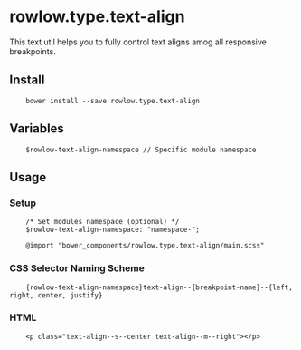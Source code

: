 # rowlow.type.text-align
This text util helps you to fully control text aligns amog all responsive breakpoints.

## Install

```
    bower install --save rowlow.type.text-align
```

## Variables

```
    $rowlow-text-align-namespace // Specific module namespace
```


## Usage

### Setup
```
    /* Set modules namespace (optional) */
    $rowlow-text-align-namespace: "namespace-";

    @import "bower_components/rowlow.type.text-align/main.scss"
```

### CSS Selector Naming Scheme
```
    {rowlow-text-align-namespace}text-align--{breakpoint-name}--{left, right, center, justify}
```


### HTML
```
    <p class="text-align--s--center text-align--m--right"></p>
```

